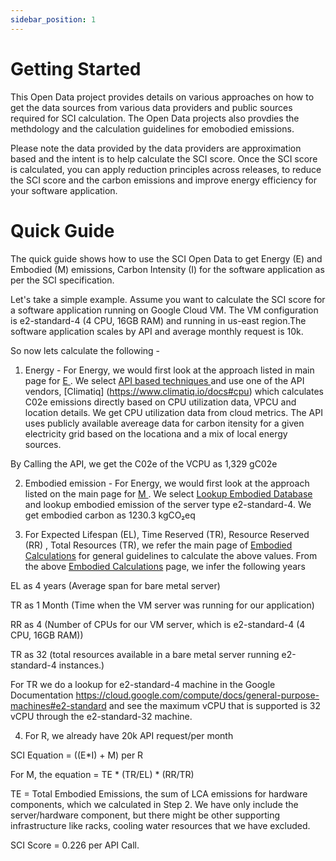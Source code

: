```yaml
---
sidebar_position: 1
---
```


# Getting Started

This Open Data project provides details on various approaches on how to get the data sources from various data providers and public sources required for SCI calculation. The Open Data projects also provdies the methdology and the calculation guidelines for emobodied emissions.

Please note the data provided by the data providers are approximation based and the intent is to help calculate the SCI score. Once the SCI score is calculated, you can apply reduction principles across releases, to reduce the SCI score and the carbon emissions and improve energy efficiency for your software application.


# Quick Guide 
The quick guide shows how to use the SCI Open Data to get Energy (E) and Embodied (M) emissions,
Carbon Intensity (I) for the software application as per the SCI specification.

Let's take a simple example. Assume you want to calculate the SCI score for a software application running on Google Cloud VM. The VM configuration is e2-standard-4 (4 CPU, 16GB RAM) and running in us-east region.The software application scales by API and average monthly request is 10k.  

So now lets calculate the following -
1. Energy -  For Energy, we would first look at the approach listed in main page for [ E ](E).
We select [ API based techniques ](./E/APIBased.md) and use one of the API vendors, [Climatiq] (https://www.climatiq.io/docs#cpu) which calculates C02e emissions directly based on CPU utilization data, VPCU and location details. We get CPU utilization data from cloud metrics. The API uses publicly available 
avereage data for carbon itensity for a given electricity grid based on the locationa and 
a mix of local energy sources.

By Calling the API, we get the C02e of the VCPU as 1,329 gC02e

2. Embodied emission -  For Energy, we would first look at the approach listed on the main page for [ M ](M).
We select  [ Lookup Embodied Database ](./M/EmbodiedDatabase.md) and lookup embodied emission of the server type e2-standard-4. We get embodied carbon as 1230.3 kgCO₂eq

3. For Expected Lifespan (EL),  Time Reserved (TR), Resource Reserved (RR) , Total Resources (TR), we refer the main page of [Embodied Calculations](./M/MSubCalculations.md) for general guidelines to calculate the above values.
From the above [Embodied Calculations](./M/MSubCalculations.md) page, we infer the following years

EL as 4 years (Average span for bare metal server)

TR as 1 Month (Time when the VM server was running for our application)

RR as 4 (Number of CPUs for our VM server, which is e2-standard-4 (4 CPU, 16GB RAM))

TR as 32 (total resources available in a bare metal server running e2-standard-4 instances.)

For TR we do a lookup for e2-standard-4 machine in the Google Documentation https://cloud.google.com/compute/docs/general-purpose-machines#e2-standard and see the maximum vCPU that is supported is 32 vCPU through the e2-standard-32 machine.

4. For R, we already have 20k API request/per month

SCI Equation =  ((E*I) + M) per R

For M, the equation  = TE * (TR/EL) * (RR/TR)

TE = Total Embodied Emissions, the sum of LCA emissions for hardware components, which we calculated in Step 2. We have only include the server/hardware component, but there might be other supporting infrastructure like racks, cooling water resources that we have excluded.

SCI Score = 0.226 per API Call.




